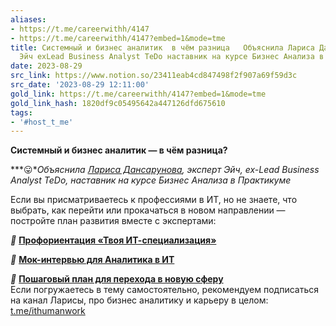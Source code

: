 ```yaml
---
aliases:
- https://t.me/careerwithh/4147
- https://t.me/careerwithh/4147?embed=1&mode=tme
title: Системный и бизнес аналитик  в чём разница   Объяснила Лариса Дансарунова эксперт
  Эйч ехLead Business Analyst TeDo наставник на курсе Бизнес Анализа в
date: 2023-08-29
src_link: https://www.notion.so/23411eab4cd847498f2f907a69f59d3c
src_date: '2023-08-29 12:11:00'
gold_link: https://t.me/careerwithh/4147?embed=1&mode=tme
gold_link_hash: 1820df9c05495642a447126dfd675610
tags:
- '#host_t_me'
---
```


**Системный и бизнес аналитик — в чём разница?**   
  
***😛****Объяснила* [*Лариса Дансарунова*](https://h.careers/curators/larisa-dansarynova?utm_source=tg_h&utm_medium=post)*, эксперт Эйч, ех-Lead Business Analyst* *TeDo, наставник на курсе Бизнес Анализа в Практикуме*  
  
Если вы присматриваетесь к профессиями в ИT, но не знаете, что выбрать, как перейти или прокачаться в новом направлении — постройте план развития вместе с экспертами:  
  
***🔵*** [**Профориентация «Твоя ИТ-специализация»**](https://h.careers/deals/tvoya-it-specializaciya-larisa-dansarunova?utm_source=tg_h&utm_medium=post)  
  
***🔵*** [**Мок-интервью для Аналитика в ИТ**](https://h.careers/curators/larisa-dansarynova?utm_source=tg_h&utm_medium=post)  
  
***🔵*** [**Пошаговый план для перехода в новую сферу**](https://h.careers/deals/poshagovyy-plan-po-perehodu-v-novuyu-professionalnuyu-sferu-viktoriya-docenko?utm_source=tg_h&utm_medium=post)  
Если погружаетесь в тему самостоятельно, рекомендуем подписаться на канал Ларисы, про бизнес аналитику и карьеру в целом: [t.me/ithumanwork](http://t.me/ithumanwork)